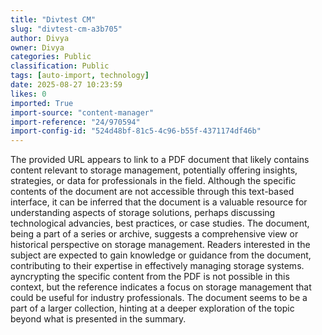 ```yaml
---
title: "Divtest CM"
slug: "divtest-cm-a3b705"
author: Divya
owner: Divya
categories: Public
classification: Public
tags: [auto-import, technology]
date: 2025-08-27 10:23:59
likes: 0
imported: True 
import-source: "content-manager"
import-reference: "24/970594"
import-config-id: "524d48bf-81c5-4c96-b55f-4371174df46b"
---
```


The provided URL appears to link to a PDF document that likely contains content relevant to storage management, potentially offering insights, strategies, or data for professionals in the field. Although the specific contents of the document are not accessible through this text-based interface, it can be inferred that the document is a valuable resource for understanding aspects of storage solutions, perhaps discussing technological advancies, best practices, or case studies. The document, being a part of a series or archive, suggests a comprehensive view or historical perspective on storage management. Readers interested in the subject are expected to gain knowledge or guidance from the document, contributing to their expertise in effectively managing storage systems.
ayncrypting the specific content from the PDF is not possible in this context, but the reference indicates a focus on storage management that could be useful for industry professionals. The document seems to be a part of a larger collection, hinting at a deeper exploration of the topic beyond what is presented in the summary.